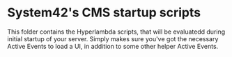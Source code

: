 System42's CMS startup scripts
========

This folder contains the Hyperlambda scripts, that will be evaluatedd during initial startup of your server. Simply makes
sure you've got the necessary Active Events to load a UI, in addition to some other helper Active Events.

